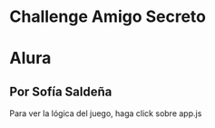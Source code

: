 <h1>Challenge Amigo Secreto</h1>
<h1>Alura</h1>
<h2>Por Sofía Saldeña</h2>
Para ver la lógica del juego, haga click sobre app.js
